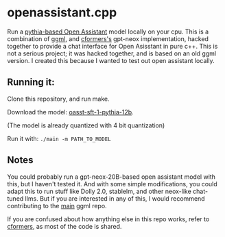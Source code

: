 # openassistant.cpp

Run a [pythia-based Open Assistant](https://huggingface.co/OpenAssistant/oasst-sft-1-pythia-12b) model locally on your cpu.
This is a combination of [ggml](https://github.com/ggerganov/ggml), and [cformers's](https://github.com/NolanoOrg/cformers) gpt-neox implementation, hacked together to provide a chat interface for Open Asisstant in pure c++.
This is not a serious project; it was hacked together, and is based on an old ggml version.  I created this because I wanted to test out open assistant locally.

## Running it:

Clone this repository, and run make.

Download the model: [oasst-sft-1-pythia-12b](https://huggingface.co/ayushk4/OpenAssistant-.-oasst-sft-1-pythia-12b/resolve/main/int4_fixed_zero.bin).

(The model is already quantized with 4 bit quantization)

Run it with: ```./main -m PATH_TO_MODEL```

## Notes

You could probably run a gpt-neox-20B-based open assistant model with this, but I haven't tested it.  And with some simple modifications, you could adapt this to run stuff like Dolly 2.0, stablelm, and other neox-like chat-tuned llms.  But if you are interested in any of this, I would recommend contributing to the [main](https://github.com/ggerganov/ggml) ggml repo.

If you are confused about how anything else in this repo works, refer to [cformers](https://github.com/NolanoOrg/cformers), as most of the code is shared.
